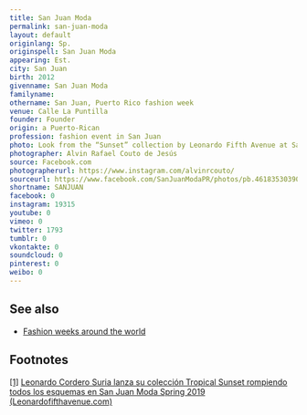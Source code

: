 ```yaml
---
title: San Juan Moda
permalink: san-juan-moda
layout: default
originlang: Sp.
originspell: San Juan Moda
appearing: Est.
city: San Juan
birth: 2012
givenname: San Juan Moda
familyname:
othername: San Juan, Puerto Rico fashion week
venue: Calle La Puntilla
founder: Founder
origin: a Puerto-Rican
profession: fashion event in San Juan
photo: Look from the “Sunset” collection by Leonardo Fifth Avenue at San Juan Moda SS 2019
photographer: Alvin Rafael Couto de Jesús
source: Facebook.com
photographerurl: https://www.instagram.com/alvinrcouto/
sourceurl: https://www.facebook.com/SanJuanModaPR/photos/pb.461835303904733.-2207520000.1547644825./2027261360695445/?type=3&theater
shortname: SANJUAN
facebook: 0
instagram: 19315
youtube: 0
vimeo: 0
twitter: 1793
tumblr: 0
vkontakte: 0
soundcloud: 0
pinterest: 0
weibo: 0
---
```



## See also

+ [Fashion weeks around the world](fashion-weeks-around-the-world)

## Footnotes

[[1]](#a1) <span id="f1"></span> [Leonardo Cordero Suria lanza su colección Tropical Sunset rompiendo todos los esquemas en San Juan Moda Spring 2019 (Leonardofifthavenue.com)](https://leonardofifthavenue.com/2018/11/07/sunset/)
